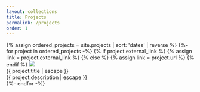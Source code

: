 ```yaml
---
layout: collections
title: Projects
permalink: /projects
order: 1
---
```


<div class="projects">
    <div class="wrapper">
        <div class="row">
        {% assign ordered_projects = site.projects | sort: 'dates' | reverse %}
        {%- for project in ordered_projects -%}
            {% if project.external_link %}
                {% assign link = project.external_link %}
            {% else %}
                {% assign link = project.url %}
            {% endif %}
            <a href="{{ link | relative_url }}" class="project-item col-md-4 col-12" style="text-decoration:none;">
                <img src="{{ site.url }}/assets/icons/{{ project.icon }}">
                <div class="project-text-box">
                    <div class="project-title">{{ project.title | escape }}</div>
                    <div class="description">{{ project.description | escape }}</div>
                </div>
            </a>
        {%- endfor -%}
        </div>
    </div>
</div>
